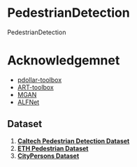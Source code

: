 # PedestrianDetection
PedestrianDetection

# Acknowledgemnet
- [pdollar-toolbox](https://github.com/pdollar/toolbox)
- [ART-toolbox](https://github.com/Trusted-AI/adversarial-robustness-toolbox)
- [MGAN](https://github.com/Leotju/MGAN)
- [ALFNet](https://github.com/VideoObjectSearch/ALFNet)



## Dataset


1. **[Caltech Pedestrian Detection Dataset](http://www.vision.caltech.edu/Image_Datasets/CaltechPedestrians/)**
2. **[ETH Pedestrian Dataset](https://data.vision.ee.ethz.ch/cvl/aess/dataset/)**
3. **[CityPersons Dataset](https://www.citypersons.net/)**


